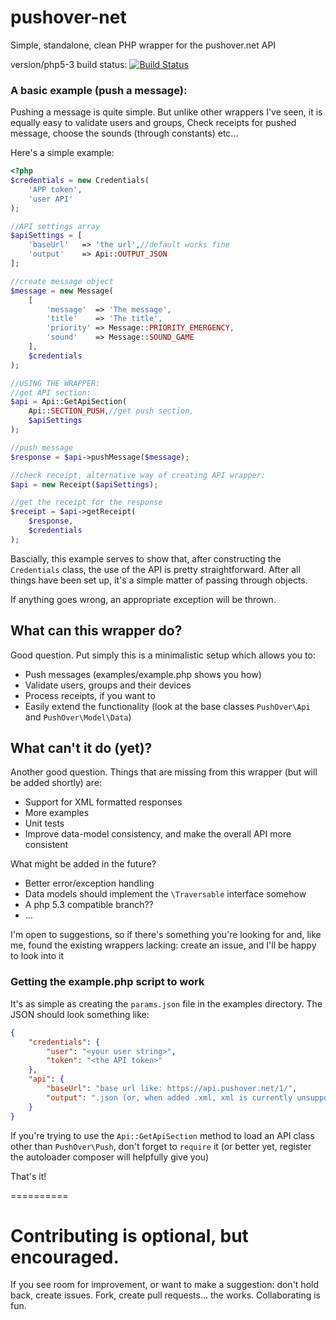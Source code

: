 pushover-net
============

Simple, standalone, clean PHP wrapper for the pushover.net API

version/php5-3 build status:
[![Build Status](https://travis-ci.org/EVODelavega/pushover-net.svg?branch=version%2Fphp5-3)](https://travis-ci.org/EVODelavega/pushover-net)

### A basic example (push a message):

Pushing a message is quite simple. But unlike other wrappers I've seen, it is equally easy to validate users and groups,
Check receipts for pushed message, choose the sounds (through constants) etc...

Here's a simple example:

```php
<?php
$credentials = new Credentials(
    'APP token',
    'user API'
);

//API settings array
$apiSettings = [
    'baseUrl'   => 'the url',//default works fine
    'output'    => Api::OUTPUT_JSON
];

//create message object
$message = new Message(
    [
        'message'  => 'The message',
        'title'    => 'The title',
        'priority' => Message::PRIORITY_EMERGENCY,
        'sound'    => Message::SOUND_GAME
    ],
    $credentials
);

//USING THE WRAPPER:
//get API section:
$api = Api::GetApiSection(
    Api::SECTION_PUSH,//get push section,
    $apiSettings
);

//push message
$response = $api->pushMessage($message);

//check receipt, alternative way of creating API wrapper:
$api = new Receipt($apiSettings);

//get the receipt for the response
$receipt = $api->getReceipt(
    $response,
    $credentials
);

```

Bascially, this example serves to show that, after constructing the `Credentials` class, the use of the API is pretty
straightforward. After all things have been set up, it's a simple matter of passing through objects.

If anything goes wrong, an appropriate exception will be thrown.

## What can this wrapper do?

Good question. Put simply this is a minimalistic setup which allows you to:

- Push messages (examples/example.php shows you how)
- Validate users, groups and their devices
- Process receipts, if you want to
- Easily extend the functionality (look at the base classes `PushOver\Api` and `PushOver\Model\Data`)

## What can't it do (yet)?

Another good question. Things that are missing from this wrapper (but will be added shortly) are:

- Support for XML formatted responses
- More examples
- Unit tests
- Improve data-model consistency, and make the overall API more consistent

What might be added in the future?

- Better error/exception handling
- Data models should implement the `\Traversable` interface somehow
- A php 5.3 compatible branch??
- ...

I'm open to suggestions, so if there's something you're looking for and, like me, found the existing wrappers lacking: create an issue, and I'll be happy to look into it

### Getting the example.php script to work

It's as simple as creating the `params.json` file in the examples directory. The JSON should look something like:

```json
{
    "credentials": {
        "user": "<your user string>",
        "token": "<the API token>"
    },
    "api": {
        "baseUrl": "base url like: https://api.pushover.net/1/",
        "output": ".json (or, when added .xml, xml is currently unsupported)"
    }
}
```

If you're trying to use the `Api::GetApiSection` method to load an API class other than `PushOver\Push`, don't forget to `require` it (or better yet, register the autoloader composer will helpfully give you)

That's it!

==========

# Contributing is optional, but encouraged.

If you see room for improvement, or want to make a suggestion: don't hold back, create issues. Fork, create pull requests... the works. Collaborating is fun.
